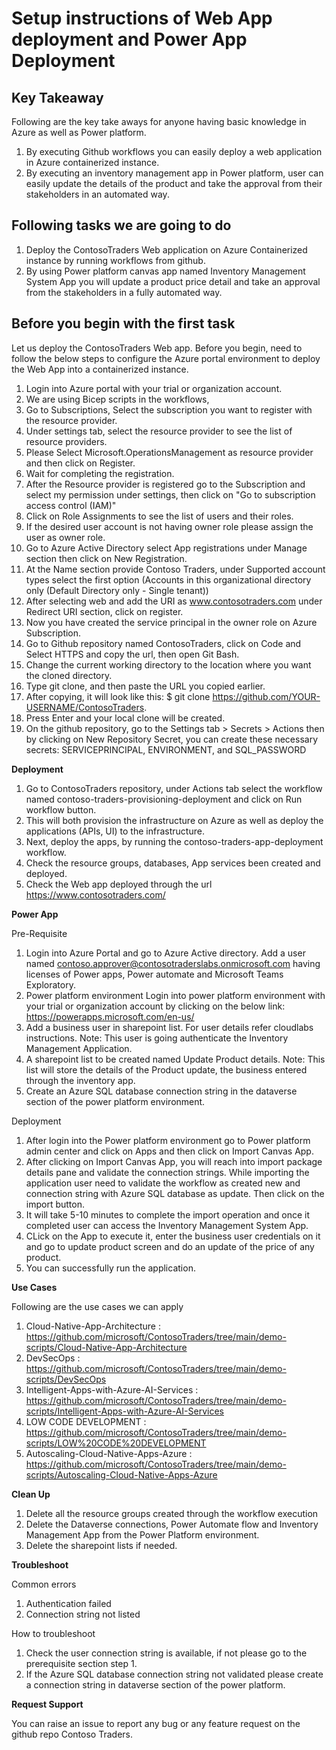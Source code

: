 <html><h1> Setup instructions of Web App deployment and Power App Deployment </h1></html>

**Key Takeaway**
-----------------------------------------------------------------------------------------------------------------------------------------------------------------------
Following are the key take aways for anyone having basic knowledge in Azure as well as Power platform.

1. By executing Github workflows you can easily deploy a web application in Azure containerized instance.
2. By executing an inventory management app in Power platform, user can easily update the details of the product and take the approval from their stakeholders in an automated way.

**Following tasks we are going to do**
-----------------------------------------------------------------------------------------------------------------------------------------------------------------------
1. Deploy the ContosoTraders Web application on Azure Containerized instance by running workflows from github.
2. By using Power platform canvas app named Inventory Management System App you will update a product price detail and take an approval from the stakeholders in a fully automated way.

**Before you begin with the first task**
-----------------------------------------------------------------------------------------------------------------------------------------------------------------------
Let us deploy the ContosoTraders Web app. Before you begin, need to follow the below steps to configure the Azure portal environment to deploy the Web App into a containerized instance. 

1. Login into Azure portal with your trial or organization account.
2. We are using Bicep scripts in the workflows, 
3. Go to Subscriptions, Select the subscription you want to register with the resource provider.
4. Under settings tab, select the resource provider to see the list of resource providers.
5. Please Select Microsoft.OperationsManagement as resource provider and then click on Register.
6. Wait for completing the registration.
7. After the Resource provider is registered go to the Subscription and select my permission under settings, then click on "Go to subscription access control (IAM)"
8. Click on Role Assignments to see the list of users and their roles.
9. If the desired user account is not having owner role please assign the user as owner role.
10. Go to Azure Active Directory select App registrations under Manage section then click on New Registration.
11. At the Name section provide Contoso Traders, under Supported account types select the first option (Accounts in this organizational directory only (Default Directory only - Single tenant))
12.  After selecting web and add the URI as www.contosotraders.com under Redirect URI section, click on register.
13.  Now you have created the service principal in the owner role on Azure Subscription.
14. Go to Github repository named ContosoTraders, click on Code and Select HTTPS and copy the url, then open Git Bash.
15. Change the current working directory to the location where you want the cloned directory.
16. Type git clone, and then paste the URL you copied earlier.
17. After copying, it will look like this: $ git clone https://github.com/YOUR-USERNAME/ContosoTraders.
18. Press Enter and your local clone will be created.
19. On the github repository, go to the Settings tab > Secrets > Actions then by clicking on New Repository Secret, you can create these necessary secrets: SERVICEPRINCIPAL, ENVIRONMENT, and SQL_PASSWORD  

**Deployment**
1. Go to ContosoTraders repository, under Actions tab select the workflow named contoso-traders-provisioning-deployment and click on Run workflow button.
2. This will both provision the infrastructure on Azure as well as deploy the applications (APIs, UI) to the infrastructure.
2. Next, deploy the apps, by running the contoso-traders-app-deployment workflow.
3. Check the resource groups, databases, App services been created and deployed.
4. Check the Web app deployed through the url https://www.contosotraders.com/

**Power App**

  Pre-Requisite
1.	Login into Azure Portal and go to Azure Active directory. Add a user named contoso.approver@contosotraderslabs.onmicrosoft.com having licenses of Power apps, Power automate and Microsoft Teams Exploratory.
2.	Power platform environment Login into power platform environment with your trial or organization account by clicking on the below link: https://powerapps.microsoft.com/en-us/
3.	Add a business user in sharepoint list. For user details refer cloudlabs instructions. Note: This user is going authenticate the Inventory Management Application.
4.	A sharepoint list to be created named Update Product details. Note: This list will store the details of the Product update, the business entered through the inventory app.
5.	Create an Azure SQL database connection string in the dataverse section of the power platform environment.

  Deployment

1.	After login into the Power platform environment go to Power platform admin center and click on Apps and then click on Import Canvas App.
2.	After clicking on Import Canvas App, you will reach into import package details pane and validate the connection strings. While importing the application user need to validate the workflow as created new and connection string with Azure SQL database as update. Then click on the import button.
3.	It will take 5-10 minutes to complete the import operation and once it completed user can access the Inventory Management System App.
4.	CLick on the App to execute it, enter the business user credentials on it and go to update product screen and do an update of the price of any product.
5.	You can successfully run the application.


**Use Cases**

Following are the use cases we can apply

1. Cloud-Native-App-Architecture            : https://github.com/microsoft/ContosoTraders/tree/main/demo-scripts/Cloud-Native-App-Architecture
2. DevSecOps                                : https://github.com/microsoft/ContosoTraders/tree/main/demo-scripts/DevSecOps
3. Intelligent-Apps-with-Azure-AI-Services  : https://github.com/microsoft/ContosoTraders/tree/main/demo-scripts/Intelligent-Apps-with-Azure-AI-Services
4. LOW CODE DEVELOPMENT                     : https://github.com/microsoft/ContosoTraders/tree/main/demo-scripts/LOW%20CODE%20DEVELOPMENT
5. Autoscaling-Cloud-Native-Apps-Azure      : https://github.com/microsoft/ContosoTraders/tree/main/demo-scripts/Autoscaling-Cloud-Native-Apps-Azure

**Clean Up**

1. Delete all the resource groups created through the workflow execution
2. Delete the Dataverse connections, Power Automate flow and Inventory Management App from the Power Platform environment.
3. Delete the sharepoint lists if needed.

**Troubleshoot**

  Common errors
1.	Authentication failed
2.	Connection string not listed

  How to troubleshoot
  
1.	Check the user connection string is available, if not please go to the prerequisite section step 1.
2.	If the Azure SQL database connection string not validated please create a connection string in dataverse section of the power platform.

**Request Support**

You can raise an issue to report any bug or any feature request on the github repo Contoso Traders.
                                
                                
                                




